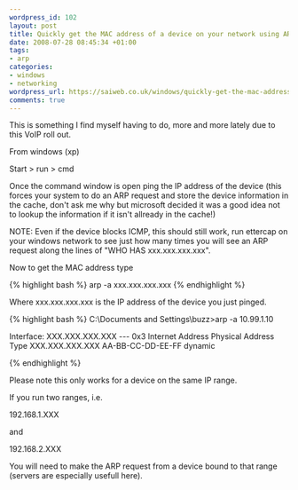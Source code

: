```yaml
--- 
wordpress_id: 102
layout: post
title: Quickly get the MAC address of a device on your network using ARP
date: 2008-07-28 08:45:34 +01:00
tags: 
- arp
categories: 
- windows
- networking
wordpress_url: https://saiweb.co.uk/windows/quickly-get-the-mac-address-of-a-device-on-your-network-using-arp
comments: true
---
```

This is something I find myself having to do, more and more lately due to this VoIP roll out.

From windows (xp)


Start > run > cmd

Once the command window is open ping the IP address of the device (this forces your system to do an ARP request and store the device information in the cache, don't ask me why but microsoft decided it was a good idea not to lookup the information if it isn't allready in the cache!)

NOTE: Even if the device blocks ICMP, this should still work, run ettercap on your windows network to see just how many times you will see an ARP request along the lines of "WHO HAS xxx.xxx.xxx.xxx".

Now to get the MAC address type

{% highlight bash %}
arp -a xxx.xxx.xxx.xxx
{% endhighlight %}

Where xxx.xxx.xxx.xxx is the IP address of the device you just pinged.


{% highlight bash %}
C:\Documents and Settings\buzz>arp  -a 10.99.1.10

Interface: XXX.XXX.XXX.XXX --- 0x3
  Internet Address      Physical Address      Type
  XXX.XXX.XXX.XXX            AA-BB-CC-DD-EE-FF     dynamic

{% endhighlight %}

Please note this only works for a device on the same IP range.

If you run two ranges, i.e.

192.168.1.XXX

and

192.168.2.XXX

You will need to make the ARP request from a device bound to that range (servers are especially usefull here).
